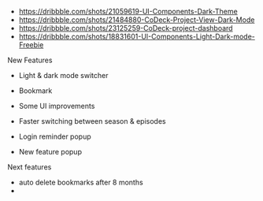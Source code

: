 - https://dribbble.com/shots/21059619-UI-Components-Dark-Theme
- https://dribbble.com/shots/21484880-CoDeck-Project-View-Dark-Mode
- https://dribbble.com/shots/23125259-CoDeck-project-dashboard
- https://dribbble.com/shots/18831601-UI-Components-Light-Dark-mode-Freebie


New Features
- Light & dark mode switcher
- Bookmark
- Some UI improvements
- Faster switching between season & episodes

- Login reminder popup
- New feature popup


Next features
- auto delete bookmarks after 8 months
- 